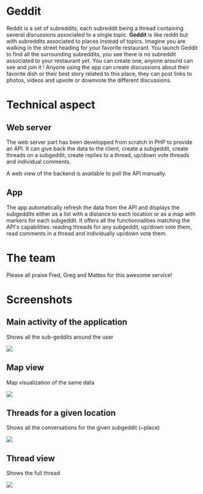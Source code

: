 # Geddit

Reddit is a set of subreddits, each subreddit being a thread containing several discussions associated to a single topic. **Geddit** is like reddit but with subreddits associated to places instead of topics. Imagine you are walking in the street heading for your favorite restaurant. You launch Geddit to find all the surrounding subreddits, you see there is no subreddit associated to your restaurant yet. You can create one, anyone around can see and join it ! Anyone using the app can create discussions about their favorite dish or their best story related to this place, they can post links to photos, videos and upvote or downvote the different discussions. 

# Technical aspect

## Web server

The web server part has been developped from scratch in PHP to provide an API. It can give back the data to the client, create a subgeddit, create threads on a subgeddit, create replies to a thread, up/down vote threads and individual comments.

A web view of the backend is available to poll the API manually.

## App

The app automatically refresh the data from the API and displays the subgeddits either as a list with a distance to each location or as a map with markers for each subgeddit. It offers all the functionnalities matching the API's capabilities: reading threads for any subgeddit, up/down vote them, read comments in a thread and individually up/down vote them.

# The team

Please all praise Fred, Greg and Matteo for this awesome service!

# Screenshots

## Main activity of the application

Shows all the sub-geddits around the user

![](screenshots/main.png)

## Map view

Map visualization of the same data

![](screenshots/map.png)

## Threads for a given location

Shows all the conversations for the given subgeddit (~place)

![](screenshots/subgeddit.png)

## Thread view

Shows the full thread

![](screenshots/topic.png)
